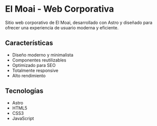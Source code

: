 # El Moai - Web Corporativa

Sitio web corporativo de El Moai, desarrollado con Astro y diseñado para ofrecer una experiencia de usuario moderna y eficiente.

## Características

- Diseño moderno y minimalista
- Componentes reutilizables
- Optimizado para SEO
- Totalmente responsive
- Alto rendimiento

## Tecnologías

- Astro
- HTML5
- CSS3
- JavaScript

